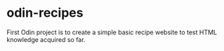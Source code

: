 # odin-recipes
First Odin project is to create a simple basic recipe website to test HTML knowledge acquired so far.